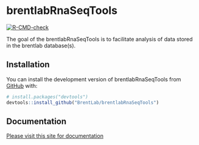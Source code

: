 
# brentlabRnaSeqTools

<!-- badges: start -->
[![R-CMD-check](https://github.com/BrentLab/brentlabRnaSeqTools/workflows/R-CMD-check-bioc/badge.svg)](https://github.com/BrentLab/brentlabRnaSeqTools/actions)
<!-- badges: end -->

The goal of the brentlabRnaSeqTools is to facilitate analysis of data stored 
in the brentlab database(s).

## Installation

You can install the development version of brentlabRnaSeqTools from [GitHub](https://github.com/) with:

``` r
# install.packages("devtools")
devtools::install_github("BrentLab/brentlabRnaSeqTools")
```

## Documentation

[Please visit this site for documentation](https://brentlab.github.io/brentlabRnaSeqTools)
